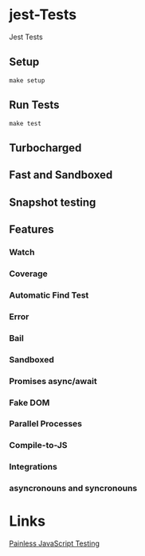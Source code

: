 # jest-Tests
Jest Tests

## Setup
`make setup`

## Run Tests
`make test`

## Turbocharged

## Fast and Sandboxed

## Snapshot testing

## Features

### Watch

### Coverage

### Automatic Find Test

### Error

### Bail

### Sandboxed

### Promises async/await

### Fake DOM

### Parallel Processes

### Compile-to-JS

### Integrations

### asyncronouns and syncronouns

# Links
[Painless JavaScript Testing](https://facebook.github.io/jest/)
